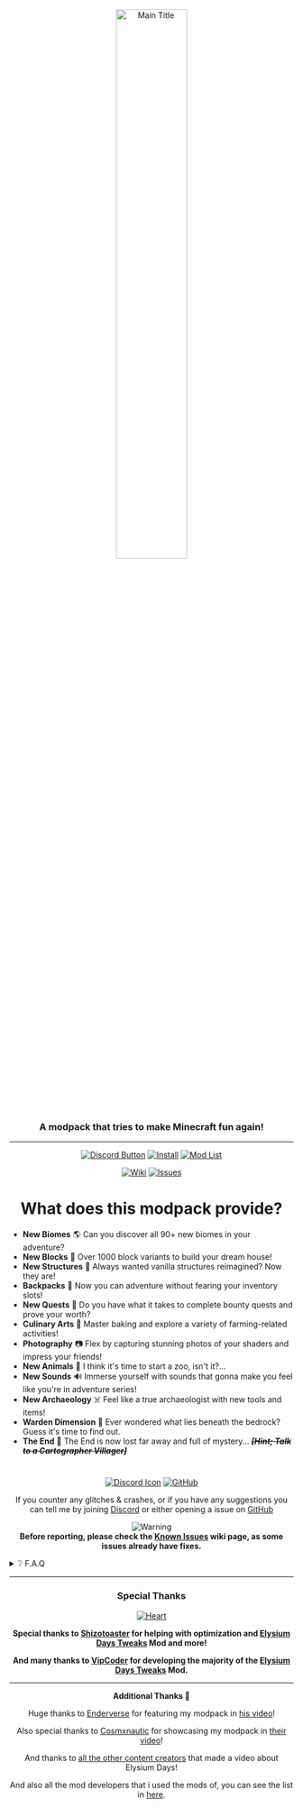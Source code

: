 <div align="center">
<a href="https://modrinth.com/modpack/elysium-days"><img src="https://github.com/Fyoncle/Elysium-Days/assets/63975256/7a400f7f-bf6c-42ab-85b0-cad7d3813225" alt="Main Title" style="width:50%; height:auto;"></a>

### A modpack that tries to make Minecraft fun again!
***
<a href="https://discord.gg/WFpDr7zY8Z" rel="noopener nofollow ugc"><img src="https://wsrv.nl/?url=https://i.ibb.co/gj8RFc6/discordbuttonnn.png" alt="Discord Button"></a>
<a href="https://modrinth.com/modpack/elysium-days" rel="noopener nofollow ugc"><img src="https://wsrv.nl/?url=https://i.ibb.co/KGSHnKV/Install.png" alt="Install"></a>
<a href="https://github.com/Fyoncle/Elysium-Days/blob/main/MOD-LIST.md" rel="noopener nofollow ugc"><img src="https://wsrv.nl/?url=https://i.ibb.co/g4DCJsC/Mod-List.png" alt="Mod List"></a>

<a href="https://moddedmc.wiki/en/project/elysium-days/docs/getting_started" rel="noopener nofollow ugc"><img src="https://wsrv.nl/?url=https://i.ibb.co/RjsCcMW/Wiki.png" alt="Wiki"></a>
<a href="https://github.com/Fyoncle/Elysium-Days/issues" rel="noopener nofollow ugc"><img src="https://wsrv.nl/?url=https://i.ibb.co/TH3BYDN/Issues.png" alt="Issues"></a>

# What does this modpack provide?
</div>

- **New Biomes** 🌎 Can you discover all 90+ new biomes in your adventure?
- **New Blocks** 🧊 Over 1000 block variants to build your dream house!
- **New Structures** 🏰 Always wanted vanilla structures reimagined? Now they are!
- **Backpacks** 🎒 Now you can adventure without fearing your inventory slots!
- **New Quests** 🎯 Do you have what it takes to complete bounty quests and prove your worth?
- **Culinary Arts** 🍞 Master baking and explore a variety of farming-related activities!
- **Photography** 📷 Flex by capturing stunning photos of your shaders and impress your friends!
- **New Animals** 🐻 I think it's time to start a zoo, isn't it?...
- **New Sounds** 🔊 Immerse yourself with sounds that gonna make you feel like you're in  adventure series!
- **New Archaeology** ☠️ Feel like a true archaeologist with new tools and items!
- **Warden Dimension** 🌌 Ever wondered what lies beneath the bedrock? Guess it's time to find out.
- **The End** 🔮 The End is now lost far away and full of mystery... _~~**[Hint; Talk to a Cartographer Villager]**~~_
#
<div align="center">
<a href="https://discord.gg/WFpDr7zY8Z" rel="noopener nofollow ugc">
<img src="https://wsrv.nl/?url=https://i.ibb.co/V9DmRdC/discordicon.png" alt="Discord Icon"></a>
<a href="https://github.com/Fyoncle/Elysium-Days/issues" rel="noopener nofollow ugc">
<img src="https://wsrv.nl/?url=https://i.ibb.co/N9s5hz1/github.png" alt="GitHub"></a>

If you counter any glitches & crashes, or if you have any suggestions you can tell me by joining [Discord](https://discord.gg/WFpDr7zY8Z) or either opening a issue on [GitHub](https://github.com/Fyoncle/Elysium-Days/issues)

![Warning](https://raw.githubusercontent.com/Mqxx/GitHub-Markdown/refs/heads/main/blockquotes/badge/dark-theme/warning.svg)  
**Before reporting, please check the [Known Issues](https://github.com/Fyoncle/Elysium-Days/wiki/Known-Issues-&-Fixes) wiki page, as some issues already have fixes.**

</div>
<details>
<summary>❔ F.A.Q</summary>

- **Q: Where can I find Elysium Days on CurseForge?**  
  - **A:** Elysium Days will **never** be hosted on CurseForge due to various dramas and other reasons.  
#
- **Q: Will Elysium Days be backported to versions below 1.20.1?**  
  - **A:** No, Elysium Days is planned only for 1.20.1 and later versions.  
#
- **Q: Where can I find the server files for Elysium Days?**  
  - **A:** There are no specific files for servers. However, you can learn how to get the ZIP version of the modpack from the [Elysium Days Wiki](https://github.com/Fyoncle/Elysium-Days/wiki/Known-Issues-&-Fixes).  

</details>
<div align="center">
  
***
  
### Special Thanks  
<div align="center"><a href="https://modrinth.com/user/shizotoaster" rel="noopener nofollow ugc"><img src="https://wsrv.nl/?url=https://i.ibb.co/fdYNX3K/Heart.png" alt="Heart"></a>

**Special thanks to [Shizotoaster](https://github.com/shizotoaster) for helping with optimization and [Elysium Days Tweaks](https://modrinth.com/mod/elysium-days-tweaks) Mod and more!**

**And many thanks to [VipCoder](https://github.com/VipCoder8) for developing the majority of the [Elysium Days Tweaks](https://modrinth.com/mod/elysium-days-tweaks) Mod.**
***
**Additional Thanks 🎥**

Huge thanks to [Enderverse](https://www.youtube.com/@EnderVerseMC) for featuring my modpack in [his video](https://youtu.be/ar6Wi7GKLQI?t=191)!

Also special thanks to [Cosmxnautic](https://www.youtube.com/@Cosmxnautic) for showcasing my modpack in [their video](https://youtu.be/fXCCJi5-Vus?t=16)!

And thanks to [all the other content creators](https://github.com/Fyoncle/Elysium-Days/blob/main/CONTENTCREATORS.md) that made a video about Elysium Days!

And also all the mod developers that i used the mods of, you can see the list in [here](https://github.com/Fyoncle/Elysium-Days/blob/main/MOD-LIST.md).
</div>
